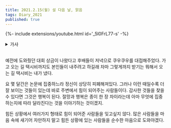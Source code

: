 ```yaml
---
title: 2021.2.15(월) 설 다음 날, 맑음
tags: Diary_2021
published: true
---
```


<!--more-->

{%- include extensions/youtube.html id='_5l0FrL77-s' -%}

<details>
<summary>가사</summary>
<div markdown="1">

星さえもない夜に浮ぶ  
호시사에모나이요루니우카부  
별조차도 없는 밤에 떠오른  

花火のように眩しく美しくあれたら  
하나비노요오니마부시쿠우츠쿠시쿠아레타라  
불꽃과도 같이 눈부시게 아름답게 있을 수 있다면  

そう願う名も無きあだ花  
소오네가우나모나키아다바나  
그렇게 바라는 이름 없는 수꽃  

実は青いままに枯れてくだけ  
미와아오이마마니 카레테쿠다케  
열매는 푸르른 채 시들어갈 뿐  

何も変わらない過去に 呼吸も継げないのに  
나니모카와라나이카코니코큐우모츠게나이노니  
무엇도 변하지 않는 과거에 호흡도 하지 않는데  

心腸はまだ動いてるみたいだ  
신조우와마다우고이테루미타이다  
심장은 아직 움직이고 있는 듯해  

溺れて沈んだ今日を  
오보레테시즌다쿄오  
빠져서 가라앉은 오늘을  

掬い上げた腕  
스쿠이아게타우데  
건져주었던 팔  

ここに生きるReason それはあなたでした  
코코니이키루Reason 소레와아나타데시타  
이곳에 사는 이유 그것은 당신이었어요  

何度も迷って彷徨ってやっと出会って  
난도모마욧테사마욧테얏토데앗테  
몇 번이고 헤매고 방황하며 겨우 만나서  

you're the only one I believe in  
너는 내가 믿는 오직 단 한 사람이야  


そこにあなたがいた  
소코니아나타가이타  
그곳에 당신이 있었어  

ただそれだけで命は輝くから  
타다소레다케데이노치와카가야쿠카라  
그저 그것만으로 생명은 빛날테니까  

エンドロール待たずに席を立つ  
엔도로ー루마타즈니세키오타츠  
엔드롤을 기다리지 않고 자리를 떠  

ラストシーンはきっとたかが知れていると  
라스토신와킷토타카가시레테이루토  
마지막 장면은 분명 뻔할 거라고  

なのに飾らない日々を彩る台詞と  
나노니카자라나이히비오이로도루세리후토  
그런데도 꾸밈없는 나날을 색칠하는 대사와  

不器用に書き足してくシナリオ  
부키요오니카키타시테쿠시나리오  
어설프게 써나가는 시나리오  

いつしか願ってしまった  
이츠시카네갓테시맛타  
어느 새인가 바라고 말았어  

終わらせないで  
오와라세나이데  
끝내지 말아줘  

きっと魔法 地上に降りたオーロラ  
킷토마호우 치죠우니오리타오ー로라  
분명 마법 지상에 내려온 오로라  

咲き誇った砂漠の花  
사키호콧타사바쿠노하나  
흐드러지게 핀 사막의 꽃  

どんなどんな言葉も足んないな  
돈나돈나코토바모탄나이나  
어떤 어떠한 말도 부족해  

あなたを表すのは  
아나타오아라와스노와  
당신을 나타나게 하는 것은  

それでもね 届くまで 伝えたいよ たいよ  
소레데모네 토도쿠마데 츠타에타이요 타이요  
그래도 말야 닿을 때까지 전하고 싶어 싶어  

<br>

傷を作ったこと 目を逸らしていたこと  
키즈오츠쿳타코토메오소라시테이타코토  
상처를 낸 일 눈을 피하고 있던 일  

こぼれた雫が器にもどらないこと  
코보레타시즈쿠가우츠와니모도라나이코토  
흘러떨어지는 물방울이 그릇에 돌아가지 않은 일  

消えたくなった事 それも叶わないこと  
키에타쿠낫타코토 소레모카나와나이코토  
사라지고 싶어진 일 그것도 이루지 못한 일  

その全てに全てに意味をくれた  
소노스베테니스베테니이미오쿠레타  
그 모든 것에 모든 것에 의미를 주었어  

ここに生きるReason それはあなたでした  
코코니이키루Reason 소레와아나타데시타  
이곳에 사는 이유 그것은 당신이었어요  

何度も迷って彷徨ってやっと出会って  
난도모마욧테사마욧테얏토데앗테  
몇 번이고 헤매고 방황하며 겨우 만났어  

you're the only one I believe in  
너는 내가 믿는 오직 단 한 사람이야  

そしてあなたがいる  
소시테아나타가이루  
그리고 당신이 있어  

ただそれだけで命は輝くから  
타다소레다케데이노치와카가야쿠카라  
그저 그것만으로 생명은 빛날테니까  

ただそれだけで命は輝くから  
타다소레다케데이노치와카가야쿠카라  
그저 그것만으로 생명은 빛날테니까  

I've been looking for a reason  
난 이유를 쭉 찾고 있었고  

I just figured out the reason  
난 방금 그 이유를 찾았어요  

</div>
</details>

<br>

예전에 도와줬던 대회 상금이 나왔다고 후배들이 저녁으로 쿠우쿠우를 대접해주었다. 가고 오는 길 택시비까지도 본인들이 내주려고 하길래 차마 그렇게까지 받기는 뭐해서 오는 길 택시비는 내가 냈다.

요 몇 달간은 논문에 집중하느라 정신이 상당히 피폐해져있다. 그러나 이런 때일수록 더 잘 보이는 것들이 있는데 바로 주변에서 힘이 되어주는 사람들이다. 감사한 것들을 찾을 수 있다면 그것은 행복이 된다. 절망과 행복은 종이 한 장 차이라는데 아마 무엇에 집중하는지에 따라 달라진다는 것을 이야기하는 것이겠지.

힘든 상황에서 여러가지 형태로 힘이 되어준 사람들을 잊고싶지 않다. 많은 사람들을 마음 속에 새기어 자만하지 말고 힘든 상황에 있는 사람들을 순수한 마음으로 도와야겠다.